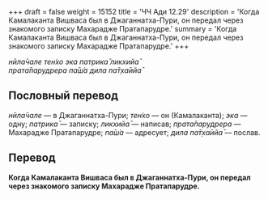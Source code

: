 +++
draft = false
weight = 15152
title = 'ЧЧ Ади 12.29'
description = 'Когда Камалаканта Вишваса был в Джаганнатха-Пури, он передал через знакомого записку Махарадже Пратапарудре.'
summary = 'Когда Камалаканта Вишваса был в Джаганнатха-Пури, он передал через знакомого записку Махарадже Пратапарудре.'
+++

_нӣла̄чале тен̇хо эка патрика̄ ликхийа̄  
прата̄парудрера па̄ш́а дила па̄т̣ха̄ийа̄_

## Пословный перевод

_нӣла̄чале_ — в Джаганнатха-Пури; _тен̇хо_ — он (Камалаканта); _эка_ — одну; _патрика̄_ — записку; _ликхийа̄_ — написав; _прата̄парудрера_ — Махарадже Пратапарудре; _па̄ш́а_ — адресует; _дила_ _па̄т̣ха̄ийа̄_ — послав.

## Перевод

**Когда Камалаканта Вишваса был в Джаганнатха-Пури, он передал через знакомого записку Махарадже Пратапарудре.**
